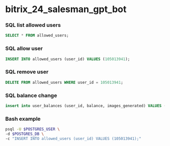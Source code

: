 # bitrix_24_salesman_gpt_bot

### SQL list allowed users
```sql
SELECT * FROM allowed_users;
```

### SQL allow user
```sql
INSERT INTO allowed_users (user_id) VALUES (105013941);
```

### SQL remove user
```sql
DELETE FROM allowed_users WHERE user_id = 105013941;
```

### SQL balance change
```sql
insert into user_balances (user_id, balance, images_generated) VALUES (105013941, 100.0, 0)
```

### Bash example
```bash
psql -U $POSTGRES_USER \
-d $POSTGRES_DB \
-c "INSERT INTO allowed_users (user_id) VALUES (105013941);"
```

